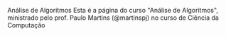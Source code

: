 
Análise de Algoritmos
Esta é a página do curso "Análise de Algoritmos", ministrado pelo prof. Paulo Martins (@martinspj) no curso de Ciência da Computação 
